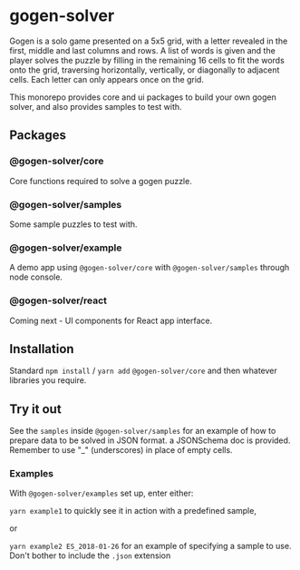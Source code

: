 # gogen-solver

Gogen is a solo game presented on a 5x5 grid, with a letter revealed in the first, middle and last columns and rows. A list of words is given and the player solves the puzzle by filling in the remaining 16 cells to fit the words onto the grid, traversing horizontally, vertically, or diagonally to adjacent cells. Each letter can only appears once on the grid.

This monorepo provides core and ui packages to build your own gogen solver, and also provides samples to test with.

## Packages

### @gogen-solver/core
Core functions required to solve a gogen puzzle.

### @gogen-solver/samples
Some sample puzzles to test with.

### @gogen-solver/example
A demo app using `@gogen-solver/core` with `@gogen-solver/samples` through node console. 

### @gogen-solver/react
Coming next - UI components for React app interface.

## Installation

Standard `npm install` / `yarn add` `@gogen-solver/core` and then whatever libraries you require.

## Try it out

See the `samples` inside `@gogen-solver/samples` for an example of how to prepare data to be solved in JSON format. a JSONSchema doc is provided. Remember to use "_" (underscores) in place of empty cells.

### Examples

With `@gogen-solver/examples` set up, enter either:

`yarn example1` to quickly see it in action with a predefined sample,

or

`yarn example2 ES_2018-01-26` for an example of specifying a sample to use. Don't bother to include the `.json` extension
